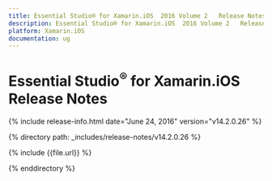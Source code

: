 ```yaml
---
title: Essential Studio® for Xamarin.iOS  2016 Volume 2   Release Notes  
description: Essential Studio® for Xamarin.iOS  2016 Volume 2   Release Notes  
platform: Xamarin.iOS
documentation: ug
---
```


# Essential Studio<sup>®</sup> for Xamarin.iOS  Release Notes  

{% include release-info.html date="June 24, 2016"  version="v14.2.0.26" %} 


{% directory path: _includes/release-notes/v14.2.0.26 %}

{% include {{file.url}} %}

{% enddirectory %}